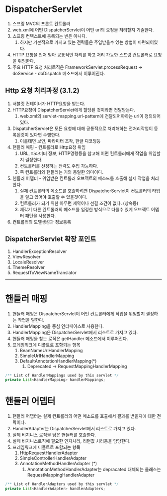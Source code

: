 # DispatcherServlet
1. 스프링 MVC의 프론트 컨트롤러
1. web.xml에 어떤 DispatcherServlet이 어떤 url의 요청을 처리할지 기술한다. 
1. 스프링 컨텍스트에 등록되는 빈은 아니다.
    1. 하지만 기본적으로 가지고 있는 전략들은 주입받을수 있는 방법이 마련되어있다.
1. HTTP 요청을 먼저 받아 공통적인 처리를 하고 처리 가능한 스프링 컨트롤러로 요청을 위임한다.
1. 주요 HTTP 요청 처리로직은 FrameworkServlet.processRequest -> doService - doDispatch 메소드에서 이루어진다.  

## Http 요청 처리과정 (3.1.2)
1. 서블릿 컨테이너가 HTTP요청을 받는다. 
1. HTTP요청이 DispatcherServlet에게 할당된 것이라면 전달받는다.
    1. web.xml의 servlet-mapping.url-pattern에 전달되어야하는 url이 정의되어있다.
1. DispatcherServlet은 모든 요청에 대해 공통적으로 처리해하는 전처리작업이 등록된것이 있다면 수행한다.
    1. 이를테면 보안, 파라미터 조작, 한글 디코딩등
1. 핸들러 매핑 - 컨트롤러로 Http요청 위임 
    1. URL, 파라미터 정보, HTTP명령등을 참고해 어떤 컨트롤러에게 작업을 위임할지 결정한다.
    1. 컨트롤러를 선정하는 전략도 주입 가능하다.
    1. 즉 컨트롤러와 핸들러는 거의 동일한 의미이다.
1. 핸들러 어뎁터 - 위임받은 컨트롤러 오브젝트의 메소드를 호출해 실제 작업을 처리한다. 
    1. 실제 컨트롤러의 메소드를 호출하려면 DispatcherServlet이 컨트롤러의 타입을 알고 있어야 호출할 수 있을것이다.
    1. 컨트롤러가 되기 위한 아무런 제약이나 선결 조건이 없다. (상속등)
    1. 제각기 다른 컨트롤러의 메소드를 일정한 방식으로 다룰수 있게 오브젝트 어뎁터 패턴을 사용한다.
1. 컨트롤러의 모델생성과 정보등록

## DispatcherServlet 확장 포인트 
1. HandlerExceptionResolver
1. ViewResolver
1. LocaleResolver
1. ThemeResolver
1. RequestToViewNameTranslator

---

# 핸들러 매핑
1. 핸들러 매핑은 DispatcherServlet이 어떤 컨트롤러에게 작업을 위임할지 결정하는 작업을 말한다.
1. HandlerMapping을 중심 인터페이스로 사용한다. 
1. HandlerMapping은 DispatcherServlet에서 리스트로 가지고 있다.
1. 핸들러 매핑을 찾는 로직은 getHandler 메소드에서 이루어진다.
1. 프레임워크에 디폴트로 포함되는 항목
    1. BeanNameUrlHandlerMapping
    1. SimpleUrlHandlerMapping
    1. DefaultAnnotationHandlerMapping(*) 
        1. Deprecated -> RequestMappingHandlerMapping

```java
/** List of HandlerMappings used by this servlet */
private List<HandlerMapping> handlerMappings;
```

# 핸들러 어뎁터
1. 핸들러 어뎁터는 실제 컨트롤러의 어떤 메소드를 호출해서 결과를 받을지에 대한 전략이다.
1. HandlerAdapter는 DispatcherServlet에서 리스트로 가지고 있다.
1. 실제 비지니스 로직을 담은 핸들러를 호출한다. 
1. 실제 비지니스로직에 필요한 인자처리, 리턴값 처리등을 담당한다.
1. 프레임워크에 디폴트로 포함되는 항목
    1. HttpRequestHandlerAdapter
    1. SimpleControllerHandlerAdapter
    1. AnnotationMethodHandlerAdapter (*)
        1. AnnotationMethodHandlerAdapter는 depracated 대체되는 클래스는 RequestMappingHandlerAdapter

```java 
/** List of HandlerAdapters used by this servlet */
private List<HandlerAdapter> handlerAdapters;
```
